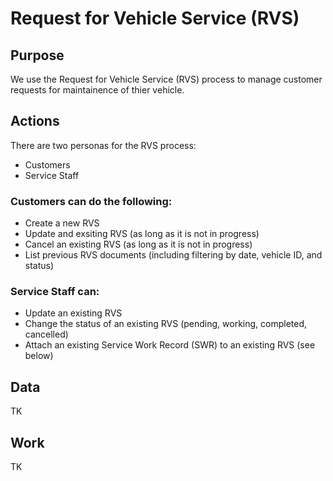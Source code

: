 # Request for Vehicle Service (RVS)

## Purpose
We use the Request for Vehicle Service (RVS) process to manage customer requests for maintainence of thier vehicle.

## Actions
There are two personas for the RVS process:
* Customers
* Service Staff

### Customers can do the following:
* Create a new RVS
* Update and exsiting RVS (as long as it is not in progress)
* Cancel an existing  RVS (as long as it is not in progress)
* List previous RVS documents (including filtering by date, vehicle ID, and status)

### Service Staff can:
* Update an existing RVS
* Change the status of an existing RVS (pending, working, completed, cancelled)
* Attach an existing Service Work Record (SWR) to an existing RVS (see below)

## Data
TK

## Work
TK

